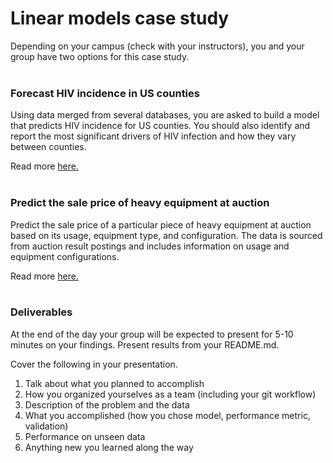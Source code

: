 # Linear models case study

Depending on your campus (check with your instructors), you and your group have 
two options for this case study.
<br/>
<br/>
### Forecast HIV incidence in US counties
Using data merged from several databases, you are asked to build a model that
predicts HIV incidence for US counties.  You should also identify and report
the most significant drivers of HIV infection and how they vary between counties.

Read more [here.](https://github.com/GalvanizeDataScience/regression-case-study/tree/master/forecast_HIV_infections)
<br/>
<br/>
### Predict the sale price of heavy equipment at auction
Predict the sale price of a particular piece of heavy equipment at auction based
on its usage, equipment type, and configuration.  The data is sourced from auction
result postings and includes information on usage and equipment configurations.

Read more [here.](https://github.com/GalvanizeDataScience/regression-case-study/tree/master/predict_auction_price)
<br/>
<br/>
### Deliverables

At the end of the day your group will be expected to present for 5-10
minutes on your findings.  Present results from your README.md.

Cover the following in your presentation.

   1. Talk about what you planned to accomplish
   2. How you organized yourselves as a team (including your git workflow)
   3. Description of the problem and the data
   4. What you accomplished (how you chose model, performance metric, validation)
   5. Performance on unseen data
   5. Anything new you learned along the way
